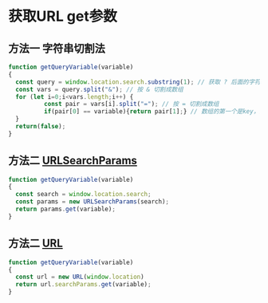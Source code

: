 <TitleList></TitleList>

# 获取URL get参数

## 方法一 字符串切割法
```js
function getQueryVariable(variable)
{
  const query = window.location.search.substring(1); // 获取 ? 后面的字符串
  const vars = query.split("&"); // 按 & 切割成数组
  for (let i=0;i<vars.length;i++) {
          const pair = vars[i].split("="); // 按 = 切割成数组
          if(pair[0] == variable){return pair[1];} // 数组的第一个是key，第二个是 value
  }
  return(false);
}
```

## 方法二 [URLSearchParams](https://developer.mozilla.org/zh-CN/docs/Web/API/URLSearchParams)
```js
function getQueryVariable(variable)
{
  const search = window.location.search;
  const params = new URLSearchParams(search);
  return params.get(variable);
}
```

## 方法二 [URL](https://developer.mozilla.org/zh-CN/docs/Web/API/URL)
```js
function getQueryVariable(variable)
{
  const url = new URL(window.location)
  return url.searchParams.get(variable);
}
```